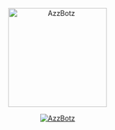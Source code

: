 <p align="center">
<img src="https://media.tenor.com/images/e15cb1453a09e25bab41116d930329bf/tenor.gif" alt="AzzBotz" width="200"/>

<p align="center">
    <a href="http://Wa.me/62859194145686">
        <img
            src="https://readme-typing-svg.herokuapp.com?size=10&width=230&lines=Tetap+Putus+Asa+By+Al+Affandi+🔥"
            alt="AzzBotz"
        />
    </a>
</p>
